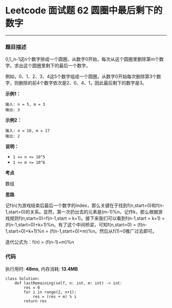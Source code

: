 # Leetcode 面试题 62 圆圈中最后剩下的数字

***
### 题目描述

0,1,,n-1这n个数字排成一个圆圈，从数字0开始，每次从这个圆圈里删除第m个数字。求出这个圆圈里剩下的最后一个数字。

例如，0、1、2、3、4这5个数字组成一个圆圈，从数字0开始每次删除第3个数字，则删除的前4个数字依次是2、0、4、1，因此最后剩下的数字是3。


**示例1：**

	输入: n = 5, m = 3
	输出: 3

**示例2：**

	输入: n = 10, m = 17
	输出: 2


**说明：**

* `1 <= n <= 10^5`
* `1 <= m <= 10^6`



**考点**

数组

**思路**

记f(n)为游戏结束后最后一个数字的index，那么关键在于找到f(n,start=0)和f(n-1,start=0)的关系。显然，第一次扔出去的元素是(m-1)%n，记作k，那么根据游戏规则f(n,start=0)=f(n-1,start = k+1)。接下来我们可以看到f(n-1,start = k+1) = (f(n-1,start=0)+k+1)%n。有了这个中间桥梁，可知f(n,start=0) = (f(n-1,start=0)+k+1)%n = (f(n-1,start=0)+m)%n。然后从f(1)=0推广过去即可。

迭代公式为：f(n) = (f(n-1)+m)%n

### 代码
执行用时: **48ms**, 内存消耗: **13.4MB**

```
class Solution:
    def lastRemaining(self, n: int, m: int) -> int:
        res = 0
        for i in range(2, n+1):
            res = (res + m) % i
        return res
```



